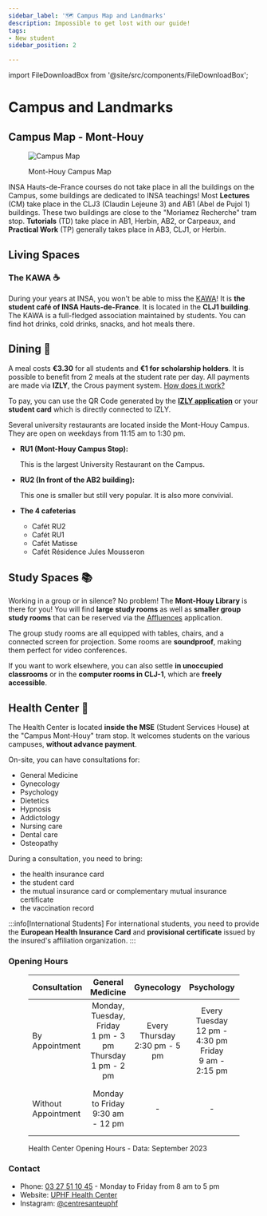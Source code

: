 ```yaml
---
sidebar_label: '🗺️ Campus Map and Landmarks'
description: Impossible to get lost with our guide!
tags:
- New student
sidebar_position: 2

---
```


import FileDownloadBox from '@site/src/components/FileDownloadBox';

# Campus and Landmarks

## Campus Map - Mont-Houy
<figure>

![Campus Map](/img/campus/plan-du-campus-vue-nord.png)
<figcaption>Mont-Houy Campus Map</figcaption>
</figure>
<FileDownloadBox file_link="map/plan-du-campus.pdf" file_name="Campus Map (PDF)" file_type="pdf"></FileDownloadBox>

INSA Hauts-de-France courses do not take place in all the buildings on the Campus, some buildings are dedicated to INSA teachings! Most **Lectures** (CM) take place in the CLJ3 (Claudin Lejeune 3) and AB1 (Abel de Pujol 1) buildings. These two buildings are close to the "Moriamez Recherche" tram stop. **Tutorials** (TD) take place in AB1, Herbin, AB2, or Carpeaux, and **Practical Work** (TP) generally takes place in AB3, CLJ1, or Herbin.

## Living Spaces

### The KAWA ☕
During your years at INSA, you won't be able to miss the [KAWA](/vie-etudiante/assos-et-clubs/kawa)! It is **the student café of INSA Hauts-de-France**. It is located in the **CLJ1 building**. The KAWA is a full-fledged association maintained by students. You can find hot drinks, cold drinks, snacks, and hot meals there.

<!-- <figure>

![Photo of the KAWA](/img/insa/equipe-kawa.jpg)
<figcaption>The KAWA team is ready to welcome you in CLJ1!</figcaption>
</figure>
-->

## Dining 🍝

A meal costs **€3.30** for all students and **€1 for scholarship holders**. It is possible to benefit from 2 meals at the student rate per day. All payments are made via **IZLY**, the Crous payment system. [How does it work?](https://www.izly.fr/index.html#howitworks)

To pay, you can use the QR Code generated by the [**IZLY application**](https://www.izly.fr/) or your **student card** which is directly connected to IZLY.

Several university restaurants are located inside the Mont-Houy Campus. They are open on weekdays from 11:15 am to 1:30 pm.

- **RU1 (Mont-Houy Campus Stop):**

  This is the largest University Restaurant on the Campus.

- **RU2 (In front of the AB2 building):**

  This one is smaller but still very popular. It is also more convivial.

- **The 4 cafeterias**
  - Cafét RU2
  - Cafét RU1
  - Cafét Matisse
  - Cafét Résidence Jules Mousseron

## Study Spaces 📚
Working in a group or in silence? No problem! The **Mont-Houy Library** is there for you! You will find **large study rooms** as well as **smaller group study rooms** that can be reserved via the [Affluences](/vie-etudiante/assos-et-clubs/club-info) application.

The group study rooms are all equipped with tables, chairs, and a connected screen for projection. Some rooms are **soundproof**, making them perfect for video conferences.

If you want to work elsewhere, you can also settle **in unoccupied classrooms** or in the **computer rooms in CLJ-1**, which are **freely accessible**.

## Health Center 💊
The Health Center is located **inside the MSE** (Student Services House) at the "Campus Mont-Houy" tram stop. It welcomes students on the various campuses, **without advance payment**.

On-site, you can have consultations for:
- General Medicine
- Gynecology
- Psychology
- Dietetics
- Hypnosis
- Addictology
- Nursing care
- Dental care
- Osteopathy

During a consultation, you need to bring:

- the health insurance card
- the student card
- the mutual insurance card or complementary mutual insurance certificate
- the vaccination record

:::info[International Students]
For international students, you need to provide the **European Health Insurance Card** and **provisional certificate** issued by the insured's affiliation organization.
:::

### Opening Hours
<figure>

| Consultation | General Medicine | Gynecology | Psychology | Nursing | Dietetics |
|:--------------|:-----------------:|:------------:|:-------------:|:-----------:|:------------:|
| By Appointment | Monday, Tuesday, Friday<br/>1 pm - 3 pm<br/>Thursday<br/>1 pm - 2 pm | Every Thursday<br/>2:30 pm - 5 pm | Every Tuesday<br/>12 pm - 4:30 pm<br/>Friday<br/>9 am - 2:15 pm | Monday to Friday<br/>8 am - 5 pm | Monday, twice a month<br/>1 pm - 4 pm |
| Without Appointment | Monday to Friday <br/> 9:30 am - 12 pm | - | - | Monday to Friday<br/>8 am - 5 pm | - |

<figcaption>Health Center Opening Hours - Data: September 2023</figcaption>
</figure>

### Contact
- Phone: [03 27 51 10 45](tel:+33327511045) - Monday to Friday from 8 am to 5 pm
- Website: [UPHF Health Center](https://www.uphf.fr/vie-campus/bien-vivre/centre-sante)
- Instagram: [@centresanteuphf](https://www.instagram.com/centresanteuphf/)
